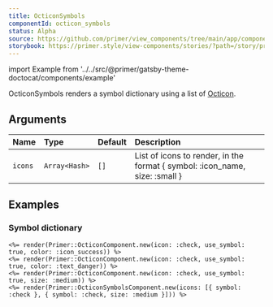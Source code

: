 ```yaml
---
title: OcticonSymbols
componentId: octicon_symbols
status: Alpha
source: https://github.com/primer/view_components/tree/main/app/components/primer/octicon_symbols_component.rb
storybook: https://primer.style/view-components/stories/?path=/story/primer-octicon-symbols-component
---
```


import Example from '../../src/@primer/gatsby-theme-doctocat/components/example'

<!-- Warning: AUTO-GENERATED file, do not edit. Add code comments to your Ruby instead <3 -->

OcticonSymbols renders a symbol dictionary using a list of [Octicon](https://primer.style/octicons/).

## Arguments

| Name | Type | Default | Description |
| :- | :- | :- | :- |
| `icons` | `Array<Hash>` | `[]` | List of icons to render, in the format { symbol: :icon_name, size: :small } |

## Examples

### Symbol dictionary

<Example src="<svg aria-hidden='true' viewBox='0 0 16 16' version='1.1' data-view-component='true' height='16' width='16' class='octicon octicon-check color-icon-success'>    <use href='#octicon_check_16'></use></svg><svg aria-hidden='true' viewBox='0 0 16 16' version='1.1' data-view-component='true' height='16' width='16' class='octicon octicon-check color-text-danger'>    <use href='#octicon_check_16'></use></svg><svg aria-hidden='true' viewBox='0 0 24 24' version='1.1' data-view-component='true' height='24' width='24' class='octicon octicon-check'>    <use href='#octicon_check_24'></use></svg><svg xmlns='http://www.w3.org/2000/svg' hidden>  <symbol id='octicon_check_16' viewBox='0 0 16 16' width='16' height='16'><path fill-rule='evenodd' d='M13.78 4.22a.75.75 0 010 1.06l-7.25 7.25a.75.75 0 01-1.06 0L2.22 9.28a.75.75 0 011.06-1.06L6 10.94l6.72-6.72a.75.75 0 011.06 0z'></path></symbol><symbol id='octicon_check_24' viewBox='0 0 24 24' width='24' height='24'><path fill-rule='evenodd' d='M21.03 5.72a.75.75 0 010 1.06l-11.5 11.5a.75.75 0 01-1.072-.012l-5.5-5.75a.75.75 0 111.084-1.036l4.97 5.195L19.97 5.72a.75.75 0 011.06 0z'></path></symbol></svg>" />

```erb
<%= render(Primer::OcticonComponent.new(icon: :check, use_symbol: true, color: :icon_success)) %>
<%= render(Primer::OcticonComponent.new(icon: :check, use_symbol: true, color: :text_danger)) %>
<%= render(Primer::OcticonComponent.new(icon: :check, use_symbol: true, size: :medium)) %>
<%= render(Primer::OcticonSymbolsComponent.new(icons: [{ symbol: :check }, { symbol: :check, size: :medium }])) %>
```

